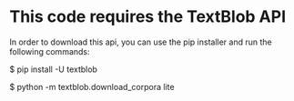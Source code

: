 # This code requires the TextBlob API
In order to download this api, you can use the pip installer and run the following commands:

$ pip install -U textblob

$ python -m textblob.download_corpora lite
